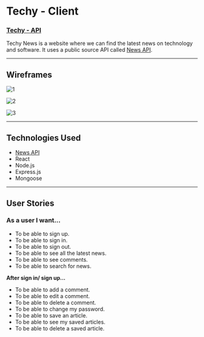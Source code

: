 # Techy - Client
### <a href='https://github.com/ange1026/Techy-API'>Techy - API</a>

Techy News is a website where we can find the latest news on technology and software. It uses a public source API called <a href='https://newsapi.org/'>News API</a>.

<hr>

## Wireframes
![1](https://media.git.generalassemb.ly/user/45071/files/150a9ea4-0e4b-4d54-8421-0a7ce87ad06c)

![2](https://media.git.generalassemb.ly/user/45071/files/e6d88fe1-501f-47a7-b045-33f651ebd4bf)

![3](https://media.git.generalassemb.ly/user/45071/files/c1073af3-ff3d-427e-8053-67aa7bd117ec)


<hr>

## Technologies Used

- <a href='https://newsapi.org/'>News API</a>
- React
- Node.js
- Express.js
- Mongoose

<hr>

## User Stories

### As a user I want...
- To be able to sign up.
- To be able to sign in.
- To be able to sign out.
- To be able to see all the latest news.
- To be able to see comments.
- To be able to search for news.

<b>After sign in/ sign up...</b>

- To be able to add a comment.
- To be able to edit a comment.
- To be able to delete a comment.
- To be able to change my password.
- To be able to save an article.
- To be able to see my saved articles.
- To be able to delete a saved article.

